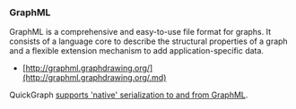 ### GraphML

GraphML is a comprehensive and easy-to-use file format for graphs. It consists of a language core to describe the structural properties of a graph and a flexible extension mechanism to add application-specific data. 

* [http://graphml.graphdrawing.org/](http://graphml.graphdrawing.org/.md)

QuickGraph [supports 'native' serialization to and from GraphML](GraphML-Serialization.md).